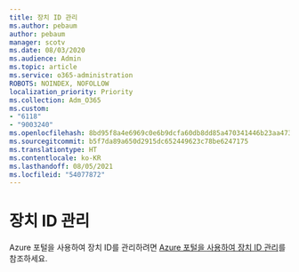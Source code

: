 ```yaml
---
title: 장치 ID 관리
ms.author: pebaum
author: pebaum
manager: scotv
ms.date: 08/03/2020
ms.audience: Admin
ms.topic: article
ms.service: o365-administration
ROBOTS: NOINDEX, NOFOLLOW
localization_priority: Priority
ms.collection: Adm_O365
ms.custom:
- "6118"
- "9003240"
ms.openlocfilehash: 8bd95f8a4e6969c0e6b9dcfa60db8dd85a470341446b23aa47349b607c8f6d27
ms.sourcegitcommit: b5f7da89a650d2915dc652449623c78be6247175
ms.translationtype: HT
ms.contentlocale: ko-KR
ms.lasthandoff: 08/05/2021
ms.locfileid: "54077872"
---
```

# <a name="manage-device-identities"></a>장치 ID 관리

Azure 포털을 사용하여 장치 ID를 관리하려면 [Azure 포털을 사용하여 장치 ID 관리](https://docs.microsoft.com/azure/active-directory/devices/device-management-azure-portal)를 참조하세요.